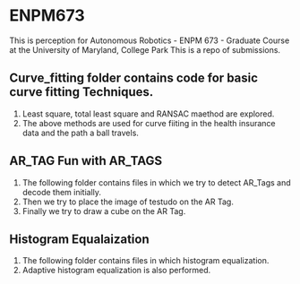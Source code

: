 # ENPM673
This is perception for Autonomous Robotics - ENPM 673 - Graduate Course at the University of Maryland, College Park This is a repo of submissions.
## Curve_fitting folder contains code for basic curve fitting Techniques.
1. Least square, total least square and RANSAC maethod are explored.
2. The above methods are used for curve fiiting in the health insurance data and the path a ball travels.

## AR_TAG Fun with AR_TAGS
1. The following folder contains files in which we try to detect AR_Tags and decode them initially.
2. Then we try to place the image of testudo on the AR Tag.
3. Finally we try to draw a cube on the AR Tag.

## Histogram Equalaization
1. The following folder contains files in which histogram equalization.
2. Adaptive histogram equalization is also performed.
